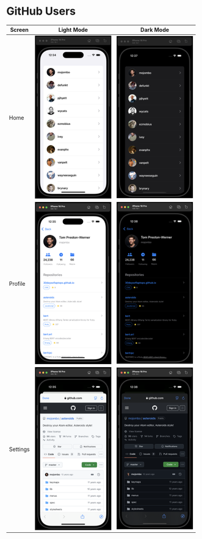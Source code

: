# GitHub Users

| Screen   | Light Mode                                         | Dark Mode                                         |
|----------|----------------------------------------------------|---------------------------------------------------|
| Home     | <img src="Screenshots/users_w1.png" width="200"/>  | <img src="Screenshots/users_b1.png" width="200"/> |
| Profile  | <img src="Screenshots/users_w2.png" width="200"/>  | <img src="Screenshots/users_b2.png" width="200"/> |
| Settings | <img src="Screenshots/users_w3.png" width="200"/>  | <img src="Screenshots/users_b3.png" width="200"/> |
